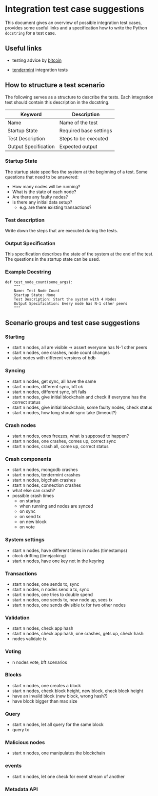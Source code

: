 # Integration test case suggestions
This document gives an overview of possible integration test cases, provides some useful links and a specification how to write the Python `docstring` for a test case.


## Useful links
- testing advice by [bitcoin](https://github.com/bitcoin/bitcoin/tree/master/test/functional#general-test-writing-advice)

- [tendermint](https://github.com/tendermint/tendermint/tree/master/test) integration tests


## How to structure a test scenario
The following serves as a structure to describe the tests. Each integration test should contain this description in the docstring.

| Keyword               | Description               |
|-----------------------|---------------------------|
| Name                  | Name of the test          |
| Startup State         | Required base settings    |
| Test Description      | Steps to be executed      |
| Output Specification  | Expected output           |

### Startup State
The startup state specifies the system at the beginning of a test. Some questions that need to be answered:
- How many nodes will be running?
- What is the state of each node?
- Are there any faulty nodes?
- Is there any initial data setup?
  - e.g. are there existing transactions?

### Test description
Write down the steps that are executed during the tests.

### Output Specification
This specification describes the state of the system at the end of the test. The questions in the startup state can be used.

### Example Docstring
```
def test_node_count(some_args):
    """
    Name: Test Node Count
    Startup State: None
    Test Description: Start the system with 4 Nodes
    Output Specification: Every node has N-1 other peers
    """
 ```

## Scenario groups and test case suggestions
### Starting
- start n nodes, all are visible -> assert everyone has N-1 other peers
- start n nodes, one crashes, node count changes
- start nodes with different versions of bdb
### Syncing
- start n nodes, get sync, all have the same
- start n nodes, different sync, bft ok
- start n nodes, different sync, bft fails
- start n nodes, give initial blockchain and check if everyone has the correct status
- start n nodes, give initial blockchain, some faulty nodes, check status
- start n nodes, how long should sync take (timeout?)
### Crash nodes
- start n nodes, ones freezes, what is supposed to happen?
- start n nodes, one crashes, comes up, correct sync
- start n nodes, crash all, come up, correct status
### Crash components
- start n nodes, mongodb crashes
- start n nodes, tendermint crashes
- start n nodes, bigchain crashes
- start n nodes, connection crashes
- what else can crash?
- possible crash times
  - on startup
  - when running and nodes are synced
  - on sync
  - on send tx
  - on new block
  - on vote
### System settings
- start n nodes, have different times in nodes (timestamps)
- clock drifting (timejacking)
- start n nodes, have one key not in the keyring
### Transactions
- start n nodes, one sends tx, sync
- start n nodes, n nodes send a tx, sync
- start n nodes, one tries to double spend
- start n nodes, one sends tx, new node up, sees tx
- start n nodes, one sends divisible tx for two other nodes
### Validation
- start n nodes, check app hash
- start n nodes, check app hash, one crashes, gets up, check hash
- nodes validate tx
### Voting
- n nodes vote, bft scenarios
### Blocks
- start n nodes, one creates a block
- start n nodes, check block height, new block, check block height
- have an invalid block (new block, wrong hash?)
- have block bigger than max size
### Query
- start n nodes, let all query for the same block
- query tx
### Malicious nodes
- start n nodes, one manipulates the blockchain
### events
- start n nodes, let one check for event stream of another
### Metadata API
